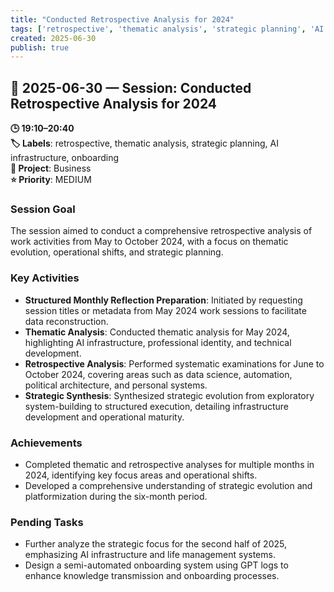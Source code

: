 ```yaml
---
title: "Conducted Retrospective Analysis for 2024"
tags: ['retrospective', 'thematic analysis', 'strategic planning', 'AI infrastructure', 'onboarding']
created: 2025-06-30
publish: true
---
```


## 📅 2025-06-30 — Session: Conducted Retrospective Analysis for 2024

**🕒 19:10–20:40**  
**🏷️ Labels**: retrospective, thematic analysis, strategic planning, AI infrastructure, onboarding  
**📂 Project**: Business  
**⭐ Priority**: MEDIUM  


### Session Goal
The session aimed to conduct a comprehensive retrospective analysis of work activities from May to October 2024, with a focus on thematic evolution, operational shifts, and strategic planning.

### Key Activities
- **Structured Monthly Reflection Preparation**: Initiated by requesting session titles or metadata from May 2024 work sessions to facilitate data reconstruction.
- **Thematic Analysis**: Conducted thematic analysis for May 2024, highlighting AI infrastructure, professional identity, and technical development.
- **Retrospective Analysis**: Performed systematic examinations for June to October 2024, covering areas such as data science, automation, political architecture, and personal systems.
- **Strategic Synthesis**: Synthesized strategic evolution from exploratory system-building to structured execution, detailing infrastructure development and operational maturity.

### Achievements
- Completed thematic and retrospective analyses for multiple months in 2024, identifying key focus areas and operational shifts.
- Developed a comprehensive understanding of strategic evolution and platformization during the six-month period.

### Pending Tasks
- Further analyze the strategic focus for the second half of 2025, emphasizing AI infrastructure and life management systems.
- Design a semi-automated onboarding system using GPT logs to enhance knowledge transmission and onboarding processes.
